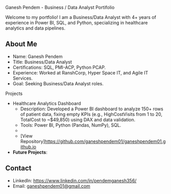 Ganesh Pendem - Business / Data Analyst Portifolio

Welcome to my portfolio! I am a Business/Data Analyst with 4+ years of experience in Power BI, SQL, and Python, specializing in healthcare analytics and data pipelines.

## About Me
- Name: Ganesh Pendem
- Title: Business/Data Analyst
- Certifications: SQL, PMI-ACP, Python PCAP.
- Experience: Worked at RanshCorp, Hyper Space IT, and Agile IT Services.
- Goal: Seeking Business/Data Analyst roles.

Projects
- Healthcare Analytics Dashboard
  - Description: Developed a Power BI dashboard to analyze 150+ rows of patient data, fixing empty KPIs (e.g., HighCostVisits from 1 to 20, TotalCost to ~$49,850) using DAX and data validation.
  - Tools: Power BI, Python (Pandas, NumPy), SQL.
  - 
  - [View Repository]https://github.com/ganeshpendem01/ganeshpendem01.github.io
- **Future Projects**:

## Contact
- LinkedIn: https://www.linkedin.com/in/pendemganesh356/
- Email: ganeshpendem01@gmail.com

